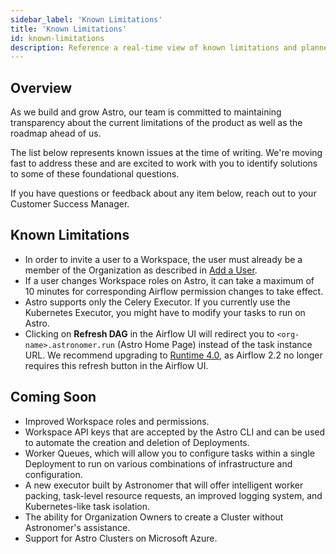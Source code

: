 ```yaml
---
sidebar_label: 'Known Limitations'
title: 'Known Limitations'
id: known-limitations
description: Reference a real-time view of known limitations and planned features for Astro.
---
```


## Overview

As we build and grow Astro, our team is committed to maintaining transparency about the current limitations of the product as well as the roadmap ahead of us.

The list below represents known issues at the time of writing. We're moving fast to address these and are excited to work with you to identify solutions to some of these foundational questions.

If you have questions or feedback about any item below, reach out to your Customer Success Manager.

## Known Limitations

- In order to invite a user to a Workspace, the user must already be a member of the Organization as described in [Add a User](add-user.md).
- If a user changes Workspace roles on Astro, it can take a maximum of 10 minutes for corresponding Airflow permission changes to take effect.
- Astro supports only the Celery Executor. If you currently use the Kubernetes Executor, you might have to modify your tasks to run on Astro.
- Clicking on **Refresh DAG** in the Airflow UI will redirect you to `<org-name>.astronomer.run` (Astro Home Page) instead of the task instance URL. We recommend upgrading to [Runtime 4.0](runtime-release-notes.md#astro-runtime-400), as Airflow 2.2 no longer requires this refresh button in the Airflow UI.

## Coming Soon

- Improved Workspace roles and permissions.
- Workspace API keys that are accepted by the Astro CLI and can be used to automate the creation and deletion of Deployments.
- Worker Queues, which will allow you to configure tasks within a single Deployment to run on various combinations of infrastructure and configuration.
- A new executor built by Astronomer that will offer intelligent worker packing, task-level resource requests, an improved logging system, and Kubernetes-like task isolation.
- The ability for Organization Owners to create a Cluster without Astronomer's assistance.
- Support for Astro Clusters on Microsoft Azure.
